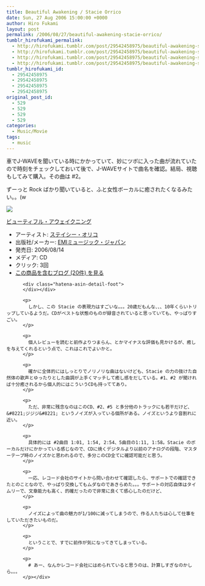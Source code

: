 ```yaml
---
title: Beautiful Awakening / Stacie Orrico
date: Sun, 27 Aug 2006 15:00:00 +0000
author: Hiro Fukami
layout: post
permalink: /2006/08/27/beautiful-awakening-stacie-orrico/
tumblr_hirofukami_permalink:
  - http://hirofukami.tumblr.com/post/29542458975/beautiful-awakening-stacie-orrico
  - http://hirofukami.tumblr.com/post/29542458975/beautiful-awakening-stacie-orrico
  - http://hirofukami.tumblr.com/post/29542458975/beautiful-awakening-stacie-orrico
  - http://hirofukami.tumblr.com/post/29542458975/beautiful-awakening-stacie-orrico
tumblr_hirofukami_id:
  - 29542458975
  - 29542458975
  - 29542458975
  - 29542458975
original_post_id:
  - 529
  - 529
  - 529
  - 529
categories:
  - Music/Movie
tags:
  - music
---
```

<div class="section">
  <p>
    車でJ-WAVEを聞いている時にかかっていて、妙にツボに入った曲が流れていたので時刻をチェックしておいて後で、J-WAVEサイトで曲名を確認。結局、視聴もしてみて購入。その曲は #2。
  </p>
  
  <p>
    ずーっと Rock ばかり聞いていると、ふと女性ボーカルに癒されたくなるみたい。。(w
  </p>
  
  <div class="hatena-asin-detail">
    <p>
      <a href="http://www.amazon.co.jp/gp/product/B000GALG0W/ref=as_li_tf_il?ie=UTF8&camp=247&creative=1211&creativeASIN=B000GALG0W&linkCode=as2&tag=dsea-22" target="_blank"><img border="0" src="http://ws.assoc-amazon.jp/widgets/q?_encoding=UTF8&ASIN=B000GALG0W&Format=_SL160_&ID=AsinImage&MarketPlace=JP&ServiceVersion=20070822&WS=1&tag=dsea-22" /></a><img src="http://www.assoc-amazon.jp/e/ir?t=dsea-22&l=as2&o=9&a=B000GALG0W" width="1" height="1" border="0" alt="" style="border:none!important;margin:0!important;" /> <div class="hatena-asin-detail-info">
        <p>
          <a href="http://www.amazon.co.jp/gp/product/B000GALG0W/ref=as_li_tf_tl?ie=UTF8&camp=247&creative=1211&creativeASIN=B000GALG0W&linkCode=as2&tag=dsea-22" target="_blank">ビューティフル・アウェイクニング</a><img src="http://www.assoc-amazon.jp/e/ir?t=dsea-22&l=as2&o=9&a=B000GALG0W" width="1" height="1" border="0" alt="" style="border:none!important;margin:0!important;" /> <ul>
            <li>
              <span class="hatena-asin-detail-label">アーティスト:</span> <a href="http://d.hatena.ne.jp/keyword/%A5%B9%A5%C6%A5%A4%A5%B7%A1%BC%A1%A6%A5%AA%A5%EA%A5%B3" class="keyword" target="_blank">ステイシー・オリコ</a>
            </li>
            <li>
              <span class="hatena-asin-detail-label">出版社/メーカー:</span> <a href="http://d.hatena.ne.jp/keyword/EMI%A5%DF%A5%E5%A1%BC%A5%B8%A5%C3%A5%AF%A1%A6%A5%B8%A5%E3%A5%D1%A5%F3" class="keyword" target="_blank">EMIミュージック・ジャパン</a>
            </li>
            <li>
              <span class="hatena-asin-detail-label">発売日:</span> 2006/08/14
            </li>
            <li>
              <span class="hatena-asin-detail-label">メディア:</span> CD
            </li>
            <li>
              <span class="hatena-asin-detail-label">クリック</span>: 3回
            </li>
            <li>
              <a href="http://d.hatena.ne.jp/asin/B000GALG0W" target="_blank">この商品を含むブログ (20件) を見る</a>
            </li>
          </ul></div> 
          
          <div class="hatena-asin-detail-foot">
          </div></div> 
          
          <p>
            しかし、この Stacie の表現力はすごいな。。。20歳だもんな、、、10年くらいトリップしているようだ。CDがベストな状態のものが録音されていると思っていても、やっぱりすごい。
          </p>
          
          <p>
            個人レビューを読むと前作よりつまらん、とかマイナスな評価も見かけるが、癒しを与えてくれるという点で、これはこれでよいかと。
          </p>
          
          <p>
            確かに全体的にはしっとりでノリノリな曲はないけども、Stacie の力の抜けた自然体の歌声とゆったりとした曲調が上手くマッチして癒し感をだしている。#1、#2 が聞ければ十分癒されるから個人的にはこういうCDも持っててあり。
          </p>
          
          <p>
            ただ、非常に残念なのはこのCD、#2、#5 と多分他のトラックにも若干だけど、&#8221;ジジジ&#8221; というノイズが入っている個所がある。ノイズというより音割れに近い。
          </p>
          
          <p>
            具体的には #2曲目 1:01, 1:54, 2:54、5曲目の1:11, 1:58。Stacie のボーカルだけにかかっている感じなので、CDに焼くデジタルより以前のアナログの段階、マスターテープ時のノイズかと思われるので、多分このCD全てに確認可能だと思う。
          </p>
          
          <p>
            一応、レコード会社のサイトから問い合わせて確認したら、サポートでの確認できたとのことなので、やっぱり交換してもムダなのであきらめた。。。サポートの対応自体はタイムリーで、文章能力も高く、的確だったので非常に良くて感心したのだけど、
          </p>
          
          <p>
            ノイズによって曲の魅力が1/100に減ってしまうので、作る人たちは心して仕事をしていただきたいものだ。
          </p>
          
          <p>
            ということで、すでに前作が気になってきてしまっている。
          </p>
          
          <p>
            # あー、なんかレコード会社にはめられていると思うのは、計算しすぎなのかしら。。。
          </p></div>